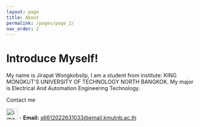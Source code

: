```yaml
---
layout: page
title: About
permalink: /pages/page_2/
nav_order: 2
---
```

# Introduce Myself! 


My name is Jirapat Wongkobsilp, I am a student from institute: KING MONGKUT'S UNIVERSITY OF TECHNOLOGY NORTH BANGKOK. My major is Electrical And Automation Engineering Technology.


                                                                                                                            
  Contact me

 <img width="30" height="30" alt="image" src="https://github.com/user-attachments/assets/0f1e134b-a133-40a5-a985-ac5950710181" /> - **Email:** [s6612022631033@email.kmutnb.ac.th](s6612022631033@email.kmutnb.ac.th)                        
  




